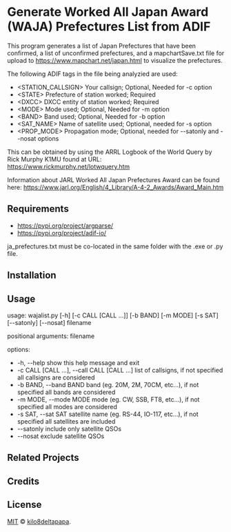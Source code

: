 # Generate Worked All Japan Award (WAJA) Prefectures List from ADIF

This program generates a list of Japan Prefectures that have been confirmed, a list of unconfirmed prefectures, and a mapchartSave.txt file for upload to https://www.mapchart.net/japan.html to visualize the prefectures.

The following ADIF tags in the file being analyzied are used:
- \<STATION_CALLSIGN>  Your callsign; Optional, Needed for -c option
- \<STATE> Prefecture of station worked; Required
- \<DXCC> DXCC entity of station worked; Required
- \<MODE> Mode used; Optional, Needed for -m option
- \<BAND> Band used; Optional, Needed for -b option
- \<SAT_NAME> Name of satellite used; Optional, needed for -s option
- \<PROP_MODE> Propagation mode; Optional, needed for --satonly and --nosat options

This can be obtained by using the ARRL Logbook of the World Query by 
Rick Murphy K1MU found at URL: https://www.rickmurphy.net/lotwquery.htm

Information about JARL Worked All Japan Prefectures Award can be found here: https://www.jarl.org/English/4_Library/A-4-2_Awards/Award_Main.htm

## Requirements

- https://pypi.org/project/argparse/
- https://pypi.org/project/adif-io/

ja_prefectures.txt must be co-located in the same folder with the .exe or .py file.

## Installation


## Usage

usage: wajalist.py [-h] [-c CALL [CALL ...]] [-b BAND] [-m MODE] [-s SAT] [--satonly] [--nosat] filename

positional arguments:
  filename

options:
 - -h, --help            show this help message and exit
 - -c CALL [CALL ...], --call CALL [CALL ...]
                        list of callsigns, if not specified all callsigns are considered
 - -b BAND, --band BAND  band (eg. 20M, 2M, 70CM, etc...), if not specified all bands are considered
 - -m MODE, --mode MODE  mode (eg. CW, SSB, FT8, etc...), if not specified all modes are considered
 - -s SAT, --sat SAT     satellite name (eg. RS-44, IO-117, etc...), if not specified all satellites are included
 - --satonly             include only satellite QSOs
 - --nosat               exclude satellite QSOs


## Related Projects


## Credits


## License

[MIT](LICENSE) © [kilo8deltapapa](https://github.com/kilo8deltapapa).
